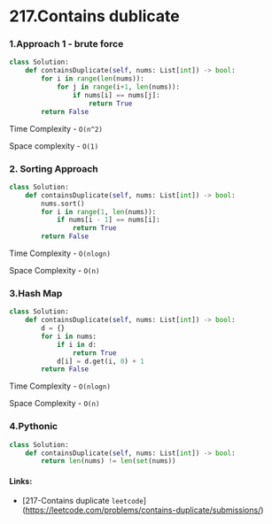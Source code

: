 # 217.Contains dublicate

### 1.Approach 1 - brute force

```py
class Solution:
    def containsDuplicate(self, nums: List[int]) -> bool:
        for i in range(len(nums)):
            for j in range(i+1, len(nums)):
                if nums[i] == nums[j]:
                    return True
        return False
```

Time Complexity - `O(n^2)`

Space complexity - `O(1)`

### 2. Sorting Approach

```py
class Solution:
    def containsDuplicate(self, nums: List[int]) -> bool:
        nums.sort()
        for i in range(1, len(nums)):
            if nums[i - 1] == nums[i]:
                return True
        return False
```

Time Complexity - `O(nlogn)`

Space Complexity - `O(n)`

### 3.Hash Map

```py
class Solution:
    def containsDuplicate(self, nums: List[int]) -> bool:
        d = {}
        for i in nums:
            if i in d:
                return True
            d[i] = d.get(i, 0) + 1
        return False
```


Time Complexity - `O(nlogn)`

Space Complexity - `O(n)`

### 4.Pythonic

```py
class Solution:
    def containsDuplicate(self, nums: List[int]) -> bool:
        return len(nums) != len(set(nums))
```

#### Links:

* [217-Contains duplicate `leetcode`] (https://leetcode.com/problems/contains-duplicate/submissions/)
